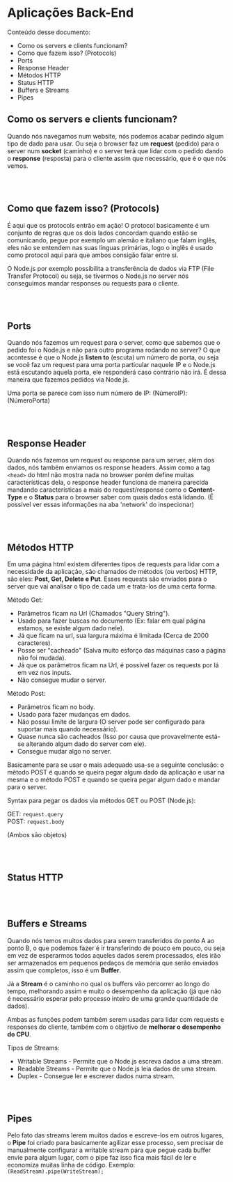# Aplicações Back-End

Conteúdo desse documento:

* Como os servers e clients funcionam?
* Como que fazem isso? (Protocols)
* Ports
* Response Header
* Métodos HTTP
* Status HTTP
* Buffers e Streams
* Pipes

## Como os servers e clients funcionam?

Quando nós navegamos num website, nós podemos acabar pedindo algum tipo de dado para usar. Ou seja o browser faz um **request** (pedido) para o server num **socket** (caminho) e o server terá que lidar com o pedido dando o **response** (resposta) para o cliente assim que necessário, que é o que nós vemos.

<br><br>

## Como que fazem isso? (Protocols)

É aqui que os protocols entrão em ação! O protocol basicamente é um conjunto de regras que os dois lados concordam quando estão se comunicando, pegue por exemplo um alemão e italiano que falam inglês, eles não se entendem nas suas línguas primárias, logo o inglês é usado como protocol aqui para que ambos consigão falar entre si.<br>

O Node.js por exemplo possíbilita a transferência de dados via FTP (File Transfer Protocol) ou seja, se tivermos o Node.js no server nós conseguimos mandar responses ou requests para o cliente.

<br><br>

## Ports

Quando nós fazemos um request para o server, como que sabemos que o pedido foi o Node.js e não para outro programa rodando no server? O que acontesse é que o Node.js **listen to** (escuta) um número de porta, ou seja se você faz um request para uma porta particular naquele IP e o Node.js está escutando aquela porta, ele responderá caso contrário não irá. É dessa maneira que fazemos pedidos via Node.js.<br>

Uma porta se parece com isso num número de IP: (NúmeroIP):(NúmeroPorta)

<br><br>

## Response Header

Quando nós fazemos um request ou response para um server, além dos dados, nós também enviamos os response headers. Assim como a tag `<head>` do html não mostra nada no browser porém define muitas características dela, o response header funciona de maneira parecida mandando características a mais do request/response como o **Content-Type** e o **Status** para o browser saber com quais dados está lidando. (É possível ver essas informações na aba 'network' do inspecionar)

<br><br>

## Métodos HTTP

Em uma página html existem diferentes tipos de requests para lidar com a necessidade da aplicação, são chamados de métodos (ou verbos) HTTP, são eles: **Post, Get, Delete e Put**. Esses requests são enviados para o server que vai analisar o tipo de cada um e trata-los de uma certa forma.

Método Get:

* Parâmetros ficam na Url (Chamados "Query String").
* Usado para fazer buscas no documento (Ex: falar em qual página estamos, se existe algum dado nele).
* Já que ficam na url, sua largura máxima é limitada (Cerca de 2000 caracteres).
* Posse ser "cacheado" (Salva muito esforço das máquinas caso a página não foi mudada).
* Já que os parâmetros ficam na Url, é possível fazer os requests por lá em vez nos inputs.
* Não consegue mudar o server.

Método Post:

* Parâmetros ficam no body.
* Usado para fazer mudanças em dados.
* Não possui limite de largura (O server pode ser configurado para suportar mais quando necessário).
* Quase nunca são cacheados (Isso por causa que provavelmente está-se alterando algum dado do server com ele).
* Consegue mudar algo no server.

Basicamente para se usar o mais adequado usa-se a seguinte conclusão: o método POST é quando se queira pegar algum dado da aplicação e usar na mesma e o método POST e quando se queira pegar algum dado e mandar para o server.<br>

Syntax para pegar os dados via métodos GET ou POST (Node.js):

GET: `request.query`<br>
POST: `request.body`<br>

(Ambos são objetos)

<br><br>

## Status HTTP

<br><br>

## Buffers e Streams

Quando nós temos muitos dados para serem transferidos do ponto A ao ponto B, o que podemos fazer é ir transferindo de pouco em pouco, ou seja em vez de esperarmos todos aqueles dados serem processados, eles irão ser armazenados em pequenos pedaços de memória que serão enviados assim que completos, isso é um **Buffer**.<br>

Já a **Stream** é o caminho no qual os buffers vão percorrer ao longo do tempo, melhorando assim e muito o desempenho da aplicação (já que não é necessário esperar pelo processo inteiro de uma grande quantidade de dados).<br>

Ambas as funções podem também serem usadas para lidar com requests e responses do cliente, também com o objetivo de **melhorar o desempenho do CPU**.<br>

Tipos de Streams:

* Writable Streams - Permite que o Node.js escreva dados a uma stream.
* Readable Streams - Permite que o Node.js leia dados de uma stream.
* Duplex - Consegue ler e escrever dados numa stream.

<br><br>

## Pipes

Pelo fato das streams lerem muitos dados e escreve-los em outros lugares, o **Pipe** foi criado para basicamente agilizar esse processo, sem precisar de manualmente configurar a writable stream para que pegue cada buffer envie para algum lugar, com o pipe faz isso fica mais fácil de ler e economiza muitas linha de código. Exemplo: `(ReadStream).pipe(WriteStream);`